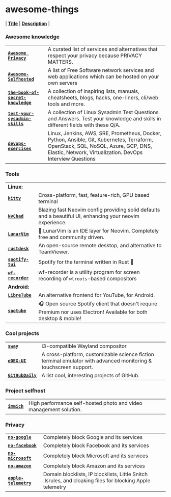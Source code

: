 # awesome-things


| <b><u>Title</u></b> | <b><u>Description</u></b> |

### Awesome knowledge

| | |
| :---         | :---         |
| **[`Awesome Privacy`](https://github.com/pluja/awesome-privacy.git)** | A curated list of services and alternatives that respect your privacy because PRIVACY MATTERS. |
| **[`Awesome-Selfhosted`](https://github.com/awesome-selfhosted/awesome-selfhosted.git)** | A list of Free Software network services and web applications which can be hosted on your own servers |
| **[`the-book-of-secret-knowledge`](https://github.com/trimstray/the-book-of-secret-knowledge.git)** | A collection of inspiring lists, manuals, cheatsheets, blogs, hacks, one-liners, cli/web tools and more. |
| **[`test-your-sysadmin-skills`](https://github.com/trimstray/test-your-sysadmin-skills.git)** | A collection of Linux Sysadmin Test Questions and Answers. Test your knowledge and skills in different fields with these Q/A. |
| **[`devops-exercises`](https://github.com/bregman-arie/devops-exercises.git)** | Linux, Jenkins, AWS, SRE, Prometheus, Docker, Python, Ansible, Git, Kubernetes, Terraform, OpenStack, SQL, NoSQL, Azure, GCP, DNS, Elastic, Network, Virtualization. DevOps Interview Questions |


### Tools

| | |
| :---         | :---         |
| **Linux:** |
| **[`kitty`](https://github.com/kovidgoyal/kitty.git)** | Cross-platform, fast, feature-rich, GPU based terminal |
| **[`NvChad`](https://github.com/NvChad/NvChad.git)** | Blazing fast Neovim config providing solid defaults and a beautiful UI, enhancing your neovim experience. |
| **[`LunarVim`](https://github.com/LunarVim/LunarVim.git)** | 🌙 LunarVim is an IDE layer for Neovim. Completely free and community driven. |
| **[`rustdesk`](https://github.com/rustdesk/rustdesk.git)** | An open-source remote desktop, and alternative to TeamViewer. |
| **[`spotify-tui`](https://github.com/Rigellute/spotify-tui.git)** | Spotify for the terminal written in Rust 🚀 |
| **[`wf-recorder`](https://github.com/ammen99/wf-recorder.git)** | wf-recorder is a utility program for screen recording of `wlroots`-based compositors |
| **Android:** |
| **[`LibreTube`](https://github.com/libre-tube/LibreTube.git)** | An alternative frontend for YouTube, for Android. |
| **[`spotube`](https://github.com/KRTirtho/spotube.git)** | 🎧 Open source Spotify client that doesn't require Premium nor uses Electron! Available for both desktop & mobile! |


### Cool projects

| | |
| :---         | :---         |
| **[`sway`](https://github.com/swaywm/sway.git)** | i3-compatible Wayland compositor |
| **[`eDEX-UI`](https://github.com/GitSquared/edex-ui.git)** | A cross-platform, customizable science fiction terminal emulator with advanced monitoring & touchscreen support. |
| **[`GitHubDaily`](https://github.com/GitHubDaily/GitHubDaily.git)** | A list cool, interesting projects of GitHub. |


### Project selfhost

| | |
| :---         | :---         |
| [**`immich`**](https://github.com/immich-app/immich.git) | High performance self-hosted photo and video management solution. |


### Privacy

| | |
| :---         | :---         |
| [**`no-google`**](https://github.com/nickspaargaren/no-google.git) | Completely block Google and its services |
| **[`no-facebook`](https://raw.githubusercontent.com/jmdugan/blocklists/master/corporations/facebook/all)** | Completely block Facebook and its services |
| **[`no-microsoft`](https://raw.githubusercontent.com/jmdugan/blocklists/master/corporations/microsoft/all)** | Completely block Microsoft and its services |
| **[`no-amazon`](https://github.com/nickspaargaren/no-amazon.git)** | Completely block Amazon and its services |
| **[`apple-telemetry`](https://github.com/cedws/apple-telemetry.git)** | Domain blocklists, IP blocklists, Little Snitch .lsrules, and cloaking files for blocking Apple telemetry |


<!-- | <b><u>Title</u></b> | <b><u>Description</u></b> |
| | |
| :---         | :---         |
| **[``]()** |  | -->
